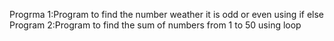 Progrma 1:Program to find the number weather it is odd or even using if else
Program 2:Program to find the sum of numbers from 1 to 50 using loop 
